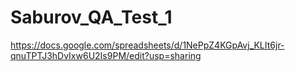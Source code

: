 # Saburov_QA_Test_1
https://docs.google.com/spreadsheets/d/1NePpZ4KGpAvj_KLIt6jr-qnuTPTJ3hDvIxw6U2Is9PM/edit?usp=sharing
